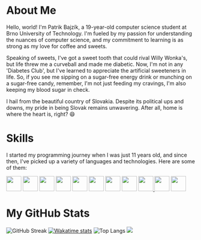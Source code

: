 # About Me

Hello, world! I'm Patrik Bajzík, a 19-year-old computer science student at Brno University of Technology. I'm fueled by my passion for understanding the nuances of computer science, and my commitment to learning is as strong as my love for coffee and sweets. 

Speaking of sweets, I've got a sweet tooth that could rival Willy Wonka's, but life threw me a curveball and made me diabetic. Now, I'm not in any 'Diabetes Club', but I've learned to appreciate the artificial sweeteners in life. So, if you see me sipping on a sugar-free energy drink or munching on a sugar-free candy, remember, I'm not just feeding my cravings, I'm also keeping my blood sugar in check. 

I hail from the beautiful country of Slovakia. Despite its political ups and downs, my pride in being Slovak remains unwavering. After all, home is where the heart is, right? 😄

# Skills

I started my programming journey when I was just 11 years old, and since then, I've picked up a variety of languages and technologies. Here are some of them:

<a href="https://learn.microsoft.com/en-us/dotnet/csharp/"><img src="https://cdn.worldvectorlogo.com/logos/c--4.svg" height="40" width="40"></a> <a href="https://docs.python.org/3/"><img src="https://cdn.worldvectorlogo.com/logos/python-5.svg" height="40" width="40"></a> <a href="https://www.javascript.com/"><img src="https://cdn.worldvectorlogo.com/logos/logo-javascript.svg" height="40" width="40"></a> <a href="https://en.cppreference.com/w/" ><img src="https://cdn.worldvectorlogo.com/logos/c-1.svg" height="40" width="40"></a> <a href="https://en.cppreference.com/w/"><img src="https://cdn.worldvectorlogo.com/logos/c.svg" height="40" width="40"></a> <a href="https://react.dev/"><img src="https://cdn.worldvectorlogo.com/logos/react-2.svg" height="40" width="40"></a> <a href="https://nodejs.org/en"><img src="https://cdn.worldvectorlogo.com/logos/nodejs-1.svg" height="40" width="40"></a> <a href="https://html.com/"><img src="https://cdn.worldvectorlogo.com/logos/html-1.svg" height="40" width="40"></a> <a href="https://www.w3.org/Style/CSS/Overview.en.html"><img src="https://cdn.worldvectorlogo.com/logos/css-3.svg" height="40" width="40"> </a> <a href="https://tailwindcss.com/"><img src="https://cdn.worldvectorlogo.com/logos/tailwindcss.svg" height="40" width="40"></a> <a href="https://vitejs.dev/"><img src="https://cdn.worldvectorlogo.com/logos/vitejs.svg" height="40" width="40"></a>

# My GitHub Stats

![GitHub Streak](https://github-readme-streak-stats.herokuapp.com/?user=Patri22k&theme=radical)
[![Wakatime stats](https://github-readme-stats.vercel.app/api/wakatime?username=Patri22k&theme=radical)](https://github.com/anuraghazra/github-readme-stats)
![Top Langs](https://github-readme-stats.vercel.app/api/top-langs/?username=Patri22k&theme=radical)
![](https://komarev.com/ghpvc/?username=Patri22k&color=blue&style=flat-square)
